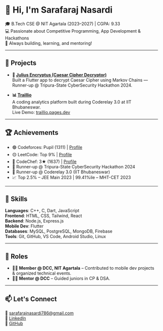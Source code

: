 # 👋 Hi, I'm Sarafaraj Nasardi

🎓 B.Tech CSE @ NIT Agartala (2023–2027) | CGPA: 9.33  
💻 Passionate about Competitive Programming, App Development & Hackathons  
🚀 Always building, learning, and mentoring!

---

## 🚀 Projects

- **🔐 [Julius Encryptus (Caesar Cipher Decryptor)](https://github.com/sarafarajnasardi/JuliusEncryptusMobile)**  
  Built a Flutter app to decrypt Caesar Cipher using Markov Chains — Runner-up @ Tripura-State CyberSecurity Hackathon 2024.

- **📊 [Traillio](https://github.com/Traillio-Org/traillio)**  
  A coding analytics platform built during Coderelay 3.0 at IIT Bhubaneswar.  
  Live Demo: [traillio.pages.dev](http://traillio.pages.dev)

---

## 🏆 Achievements

- 🟢 Codeforces: Pupil (1311) | [Profile](https://codeforces.com/profile/sarafarajnasardi)  
- 🟡 LeetCode: Top 9% | [Profile](https://leetcode.com/u/Sarafaraj/)  
- 🔵 CodeChef: 3★ (1637) | [Profile](https://www.codechef.com/users/sarafarajn)  
- 🥈 Runner-up @ Tripura-State CyberSecurity Hackathon 2024  
- 🥈 Runner-up @ Coderelay 3.0 (IIT Bhubaneswar)  
- 📈 Top 2.5% – JEE Main 2023 | 99.41%ile – MHT-CET 2023

---

## 🧠 Skills

**Languages**: C++, C, Dart, JavaScript  
**Frontend**: HTML, CSS, Tailwind, React  
**Backend**: Node.js, Express.js  
**Mobile Dev**: Flutter  
**Databases**: MySQL, PostgreSQL, MongoDB, Firebase  
**Tools**: Git, GitHub, VS Code, Android Studio, Linux

---

## 💼 Roles

- 🧑‍💻 **Member @ DCC, NIT Agartala** – Contributed to mobile dev projects & organized technical events.  
- 🧑‍🏫 **Mentor @ DCC** – Guided juniors in CP & DSA.

---

## 📫 Let's Connect

📧 [sarafarajnasardi786@gmail.com](mailto:sarafarajnasardi786@gmail.com)  
🔗 [LinkedIn](https://www.linkedin.com/in/sarafaraj-nasardi-7722b31b3/)  
🐙 [GitHub](https://github.com/sarafarajnasardi)
